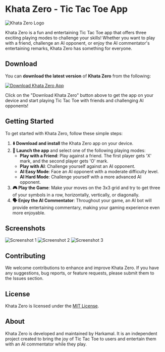# Khata Zero - Tic Tac Toe App

![Khata Zero Logo](link_to_logo.png)

Khata Zero is a fun and entertaining Tic Tac Toe app that offers three exciting playing modes to challenge your skills! Whether you want to play with a friend, challenge an AI opponent, or enjoy the AI commentator's entertaining remarks, Khata Zero has something for everyone.

## Download

You can **download the latest version** of **Khata Zero** from the following:

[![Download Khata Zero App](https://img.shields.io/badge/Download-Khata%20Zero%20App-cyan?style=for-the-badge)](https://github.com/your_username/Khata-Zero/raw/main/Khata%20Zero.apk)

Click on the "Download Khata Zero" button above to get the app on your device and start playing Tic Tac Toe with friends and challenging AI opponents!

## Getting Started

To get started with Khata Zero, follow these simple steps:

1. **⬇️ Download and install** the Khata Zero app on your device.
2. **🚀 Launch the app** and select one of the following playing modes:
   - **Play with a Friend**: Play against a friend. The first player gets 'X' mark, and the second player gets 'O' mark.
   - **Play with AI**: Challenge yourself against an AI opponent.
   - **AI Easy Mode**: Face an AI opponent with a moderate difficulty level.
   - **AI Hard Mode**: Challenge yourself with a more advanced AI opponent.
3. **🎮 Play the Game**: Make your moves on the 3x3 grid and try to get three of your symbols in a row, horizontally, vertically, or diagonally.
4. **🗣️ Enjoy the AI Commentator**: Throughout your game, an AI bot will provide entertaining commentary, making your gaming experience even more enjoyable.

## Screenshots

![Screenshot 1](link_to_screenshot1.png)
![Screenshot 2](link_to_screenshot2.png)
![Screenshot 3](link_to_screenshot3.png)

## Contributing

We welcome contributions to enhance and improve Khata Zero. If you have any suggestions, bug reports, or feature requests, please submit them to the Issues section.

## License

Khata Zero is licensed under the [MIT License](link_to_license).

## About

Khata Zero is developed and maintained by Harkamal. It is an independent project created to bring the joy of Tic Tac Toe to users and entertain them with an AI commentator while they play.
